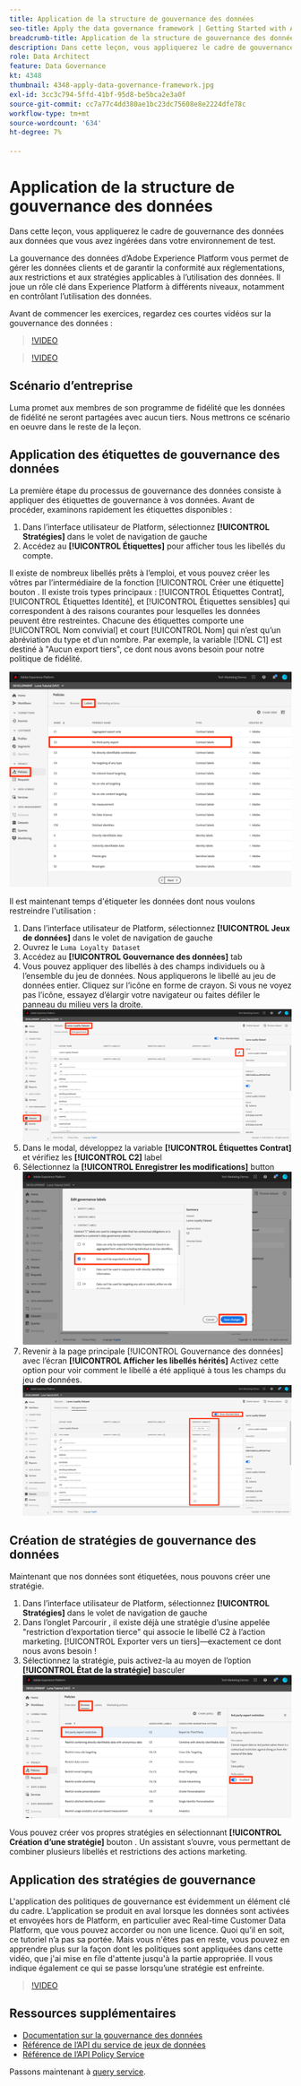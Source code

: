 ```yaml
---
title: Application de la structure de gouvernance des données
seo-title: Apply the data governance framework | Getting Started with Adobe Experience Platform for Data Architects and Data Engineers
breadcrumb-title: Application de la structure de gouvernance des données
description: Dans cette leçon, vous appliquerez le cadre de gouvernance des données aux données que vous avez ingérées dans votre environnement de test.
role: Data Architect
feature: Data Governance
kt: 4348
thumbnail: 4348-apply-data-governance-framework.jpg
exl-id: 3cc3c794-5ffd-41bf-95d8-be5bca2e3a0f
source-git-commit: cc7a77c4dd380ae1bc23dc75608e8e2224dfe78c
workflow-type: tm+mt
source-wordcount: '634'
ht-degree: 7%

---
```


# Application de la structure de gouvernance des données

<!--15min-->

Dans cette leçon, vous appliquerez le cadre de gouvernance des données aux données que vous avez ingérées dans votre environnement de test.

La gouvernance des données d’Adobe Experience Platform vous permet de gérer les données clients et de garantir la conformité aux réglementations, aux restrictions et aux stratégies applicables à l’utilisation des données. Il joue un rôle clé dans Experience Platform à différents niveaux, notamment en contrôlant l’utilisation des données.

Avant de commencer les exercices, regardez ces courtes vidéos sur la gouvernance des données :
>[!VIDEO](https://video.tv.adobe.com/v/36653?quality=12&learn=on)

>[!VIDEO](https://video.tv.adobe.com/v/29708?quality=12&learn=on)

<!--
## Permissions required

In the [Configure Permissions](configure-permissions.md) lesson, you set up all the access controls required to complete this lesson, specifically:

* Permission items **[!UICONTROL Data Governance]** > **[!UICONTROL Manage Usage Labels]**, **[!UICONTROL Manage Data Usage Policies]** and **[!UICONTROL View Data Usage Policies]**
* Permission items **[!UICONTROL Data Management]** > **[!UICONTROL View Datasets]** and **[!UICONTROL Manage Datasets]**
* Permission item **[!UICONTROL Sandboxes]** > `Luma Tutorial`
* User-role access to the `Luma Tutorial Platform` Product Profile
-->

## Scénario d’entreprise

Luma promet aux membres de son programme de fidélité que les données de fidélité ne seront partagées avec aucun tiers. Nous mettrons ce scénario en oeuvre dans le reste de la leçon.

## Application des étiquettes de gouvernance des données

La première étape du processus de gouvernance des données consiste à appliquer des étiquettes de gouvernance à vos données. Avant de procéder, examinons rapidement les étiquettes disponibles :

1. Dans l’interface utilisateur de Platform, sélectionnez **[!UICONTROL Stratégies]** dans le volet de navigation de gauche
1. Accédez au **[!UICONTROL Étiquettes]** pour afficher tous les libellés du compte.

Il existe de nombreux libellés prêts à l’emploi, et vous pouvez créer les vôtres par l’intermédiaire de la fonction [!UICONTROL Créer une étiquette] bouton . Il existe trois types principaux : [!UICONTROL Étiquettes Contrat], [!UICONTROL Étiquettes Identité], et [!UICONTROL Étiquettes sensibles] qui correspondent à des raisons courantes pour lesquelles les données peuvent être restreintes. Chacune des étiquettes comporte une [!UICONTROL Nom convivial] et court [!UICONTROL Nom] qui n’est qu’un abréviation du type et d’un nombre. Par exemple, la variable [!DNL C1] est destiné à &quot;Aucun export tiers&quot;, ce dont nous avons besoin pour notre politique de fidélité.

![Étiquette de gouvernance des données](assets/governance-policies.png)

Il est maintenant temps d&#39;étiqueter les données dont nous voulons restreindre l&#39;utilisation :

1. Dans l’interface utilisateur de Platform, sélectionnez **[!UICONTROL Jeux de données]** dans le volet de navigation de gauche
1. Ouvrez le `Luma Loyalty Dataset`
1. Accédez au **[!UICONTROL Gouvernance des données]** tab
1. Vous pouvez appliquer des libellés à des champs individuels ou à l’ensemble du jeu de données. Nous appliquerons le libellé au jeu de données entier. Cliquez sur l’icône en forme de crayon. Si vous ne voyez pas l’icône, essayez d’élargir votre navigateur ou faites défiler le panneau du milieu vers la droite.
   ![Gouvernance des données](assets/governance-dataset.png)
1. Dans le modal, développez la variable **[!UICONTROL Étiquettes Contrat]** et vérifiez les **[!UICONTROL C2]** label
1. Sélectionnez la **[!UICONTROL Enregistrer les modifications]** button
   ![Gouvernance des données](assets/governance-applyLabel.png)
1. Revenir à la page principale [!UICONTROL Gouvernance des données] avec l’écran **[!UICONTROL Afficher les libellés hérités]** Activez cette option pour voir comment le libellé a été appliqué à tous les champs du jeu de données.
   ![Gouvernance des données](assets/governance-labelsAdded.png)


<!--adding extra, unnecessary fields from field groups makes it harder to see which fields really need labels-->
<!--Are there any best practices for applying governance labels-->

## Création de stratégies de gouvernance des données

Maintenant que nos données sont étiquetées, nous pouvons créer une stratégie.

1. Dans l’interface utilisateur de Platform, sélectionnez **[!UICONTROL Stratégies]** dans le volet de navigation de gauche
1. Dans l’onglet Parcourir , il existe déjà une stratégie d’usine appelée &quot;restriction d’exportation tierce&quot; qui associe le libellé C2 à l’action marketing. [!UICONTROL Exporter vers un tiers]—exactement ce dont nous avons besoin !
1. Sélectionnez la stratégie, puis activez-la au moyen de l’option **[!UICONTROL État de la stratégie]** basculer
   ![Gouvernance des données](assets/governance-enablePolicy.png)

Vous pouvez créer vos propres stratégies en sélectionnant **[!UICONTROL Création d’une stratégie]** bouton . Un assistant s’ouvre, vous permettant de combiner plusieurs libellés et restrictions des actions marketing.

## Application des stratégies de gouvernance

L&#39;application des politiques de gouvernance est évidemment un élément clé du cadre. L’application se produit en aval lorsque les données sont activées et envoyées hors de Platform, en particulier avec Real-time Customer Data Platform, que vous pouvez accorder ou non une licence. Quoi qu’il en soit, ce tutoriel n’a pas sa portée. Mais vous n&#39;êtes pas en reste, vous pouvez en apprendre plus sur la façon dont les politiques sont appliquées dans cette vidéo, que j&#39;ai mise en file d&#39;attente jusqu&#39;à la partie appropriée. Il vous indique également ce qui se passe lorsqu’une stratégie est enfreinte.

>[!VIDEO](https://video.tv.adobe.com/v/33631/?t=151&quality=12&learn=on)


## Ressources supplémentaires

* [Documentation sur la gouvernance des données](https://experienceleague.adobe.com/docs/experience-platform/data-governance/home.html?lang=fr)
* [Référence de l’API du service de jeux de données](https://www.adobe.io/experience-platform-apis/references/dataset-service/)
* [Référence de l’API Policy Service](https://www.adobe.io/experience-platform-apis/references/policy-service/)

Passons maintenant à [query service](run-queries.md).
